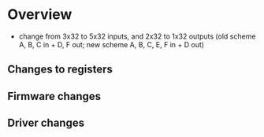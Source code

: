 # Overview

* change from 3x32 to 5x32 inputs, and 2x32 to 1x32 outputs (old scheme A, B, C in + D, F out; new scheme A, B, C, E, F in + D out)

## Changes to registers

## Firmware changes

## Driver changes
